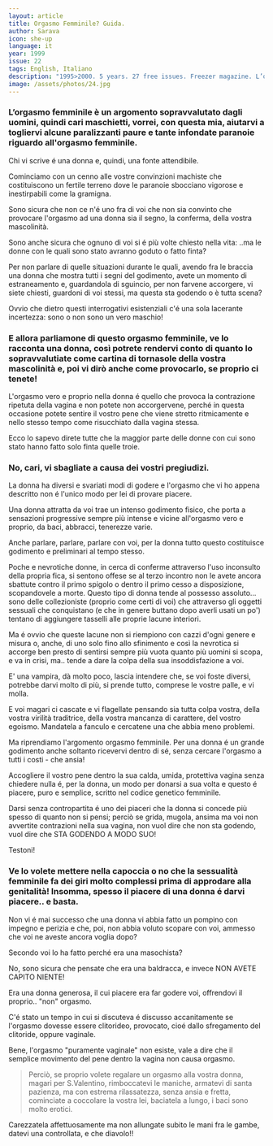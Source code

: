```yaml
---
layout: article
title: Orgasmo Femminile? Guida.
author: Sarava
icon: she-up
language: it
year: 1999
issue: 22
tags: English, Italiano
description: "1995>2000. 5 years. 27 free issues. Freezer magazine. L’orgasmo femminile è un argomento sopravvalutato dagli uomini, quindi cari maschietti, vorrei, con questa mia, aiutarvi a togliervi alcune paralizzanti paure e tante infondate paranoie riguardo all'orgasmo femminile."
image: /assets/photos/24.jpg
---
```


### L’orgasmo femminile è un argomento sopravvalutato dagli uomini, quindi cari maschietti, vorrei, con questa mia, aiutarvi a togliervi alcune paralizzanti paure e tante infondate paranoie riguardo all'orgasmo femminile.

Chi vi scrive é una donna e, quindi, una fonte attendibile.

Cominciamo con un cenno alle vostre convinzioni machiste che costituiscono un fertile terreno dove le paranoie sbocciano vigorose e inestirpabili come la gramigna.

Sono sicura che non ce n'é uno fra di voi che non sia convinto che provocare l'orgasmo ad una donna sia il segno, la conferma, della vostra mascolinità.

Sono anche sicura che ognuno di voi si é più volte chiesto nella vita:
..ma le donne con le quali sono stato avranno goduto o fatto finta?

Per non parlare di quelle situazioni durante le quali, avendo fra le braccia una donna che mostra tutti i segni del godimento, avete un momento di estraneamento e, guardandola di sguincio, per non farvene accorgere, vi siete chiesti, guardoni di voi stessi, ma questa sta godendo o è tutta scena?

Ovvio che dietro questi interrogativi esistenziali c'é una sola lacerante incertezza: sono o non sono un vero maschio!

### E allora parliamone di questo orgasmo femminile, ve lo racconta una donna, così potrete rendervi conto di quanto lo sopravvalutiate come cartina di tornasole della vostra mascolinità e, poi vi dirò anche come provocarlo, se proprio ci tenete!

L'orgasmo vero e proprio nella donna é quello che provoca la contrazione ripetuta della vagina e non potete non accorgervene, perché in questa occasione potete sentire il vostro pene che viene stretto ritmicamente e nello stesso tempo come risucchiato dalla vagina stessa.

Ecco lo sapevo direte tutte che la maggior parte delle donne con cui sono stato hanno fatto solo finta quelle troie.

### No, cari, vi sbagliate a causa dei vostri pregiudizi.

La donna ha diversi e svariati modi di godere e l'orgasmo che vi ho appena descritto non é l'unico modo per lei di provare piacere.

Una donna attratta da voi trae un intenso godimento fisico, che porta a sensazioni progressive sempre più intense e vicine all'orgasmo vero e proprio, da baci, abbracci, tenerezze varie.

Anche parlare, parlare, parlare con voi, per la donna tutto questo costituisce godimento e preliminari al tempo stesso.

Poche e nevrotiche donne, in cerca di conferme attraverso l'uso inconsulto della propria fica, si sentono offese se al terzo incontro non le avete ancora sbattute contro il primo spigolo o dentro il primo cesso a disposizione, scopandovele a morte.
Questo tipo di donna tende al possesso assoluto... sono delle collezioniste (proprio come certi di voi) che attraverso gli oggetti sessuali che conquistano (e che in genere buttano dopo averli usati un po') tentano di aggiungere tasselli alle proprie lacune interiori.

Ma é ovvio che queste lacune non si riempiono con cazzi d'ogni genere e misura o, anche, di uno solo fino allo sfinimento e così la nevrotica si accorge ben presto di sentirsi sempre più vuota quanto più uomini si scopa, e va in crisi, ma.. tende a dare la colpa della sua insoddisfazione a voi.


E' una vampira, dà molto poco, lascia intendere che, se voi foste diversi, potrebbe darvi molto di più, si prende tutto, comprese le vostre palle, e vi molla.

E voi magari ci cascate e vi flagellate pensando sia tutta colpa vostra, della vostra virilità traditrice, della vostra mancanza di carattere, del vostro egoismo.
Mandatela a fanculo e cercatene una che abbia meno problemi.

Ma riprendiamo l'argomento orgasmo femminile.
Per una donna é un grande godimento anche soltanto ricevervi dentro di sé, senza cercare l'orgasmo a tutti i costi - che ansia!

Accogliere il vostro pene dentro la sua calda, umida, protettiva vagina senza chiedere nulla é, per la donna, un modo per donarsi a sua volta e questo é piacere, puro e semplice, scritto nel codice genetico femminile.

Darsi senza contropartita é uno dei piaceri che la donna si concede più spesso di quanto non si pensi; perciò se grida, mugola, ansima ma voi non avvertite contrazioni nella sua vagina, non vuol dire che non sta godendo, vuol dire che STA GODENDO A MODO SUO!

Testoni!

### Ve lo volete mettere nella capoccia o no che la sessualità femminile fa dei giri molto complessi prima di approdare alla genitalità! Insomma, spesso il piacere di una donna é darvi piacere.. e basta.

Non vi é mai successo che una donna vi abbia fatto un pompino con impegno e perizia e che, poi, non abbia voluto scopare con voi, ammesso che voi ne aveste ancora voglia dopo?

Secondo voi lo ha fatto perché era una masochista?

No, sono sicura che pensate che era una baldracca, e invece NON AVETE CAPITO NIENTE!

Era una donna generosa, il cui piacere era far godere voi, offrendovi il proprio.. "non" orgasmo.

C'é stato un tempo in cui si discuteva é discusso accanitamente se l'orgasmo dovesse essere clitorideo, provocato, cioé dallo sfregamento del clitoride, oppure vaginale.

Bene, l'orgasmo "puramente vaginale" non esiste, vale a dire che il semplice movimento del pene dentro la vagina non causa orgasmo.

>Perciò, se proprio volete regalare un orgasmo alla vostra donna, magari per S.Valentino, rimboccatevi le maniche, armatevi di santa pazienza, ma con estrema rilassatezza, senza ansia e fretta, cominciate a coccolare la vostra lei, baciatela a lungo, i baci sono molto erotici.

Carezzatela affettuosamente ma non allungate subito le mani fra le gambe, datevi una controllata, e che diavolo!!
